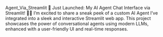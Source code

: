 Agent_Via_Streamlit
🚀 Just Launched: My AI Agent Chat Interface via Streamlit! 🧠💬 I’m excited to share a sneak peek of a custom AI Agent I’ve integrated into a sleek and interactive Streamlit web app. This project showcases the power of conversational agents using modern LLMs, enhanced with a user-friendly UI and real-time responses.
